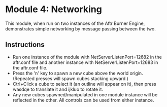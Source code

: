 # Module 4: Networking
This module, when run on two instances of the Aftr Burner Engine, demonstrates simple networking by message passing between the two.
## Instructions
- Run one instance of the module with NetServerListenPort=12682 in the aftr.conf file and another instance with NetServerListenPort=12683 in the aftr.conf file.
- Press the 'n' key to spawn a new cube above the world origin. (Repeated presses will spawn cubes stacking upward.)
- Ctrl+Click a cube to select it (an outline will appear on it), then press wasdqe to translate it and ijkluo to rotate it.
- Any new cubes spawned/manipulated in one module instance will be reflected in the other. All controls can be used from either instance.
